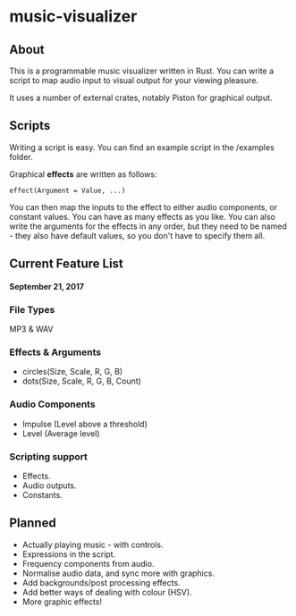 # music-visualizer

## About
This is a programmable music visualizer written in Rust. You can write a script to map audio input to visual output for your viewing pleasure.

It uses a number of external crates, notably Piston for graphical output. 


## Scripts
Writing a script is easy. You can find an example script in the /examples folder.

Graphical **effects** are written as follows:

```
effect(Argument = Value, ...)
```

You can then map the inputs to the effect to either audio components, or constant values. You can have as many effects as you like. You can also write the arguments for the effects in any order, but they need to be named - they also have default values, so you don't have to specify them all.


## Current Feature List
#### September 21, 2017

### File Types
MP3 & WAV

### Effects & Arguments
* circles(Size, Scale, R, G, B)
* dots(Size, Scale, R, G, B, Count)

### Audio Components
* Impulse (Level above a threshold)
* Level (Average level)

### Scripting support
* Effects.
* Audio outputs.
* Constants.


## Planned
* Actually playing music - with controls.
* Expressions in the script.
* Frequency components from audio.
* Normalise audio data, and sync more with graphics.
* Add backgrounds/post processing effects.
* Add better ways of dealing with colour (HSV).
* More graphic effects!
